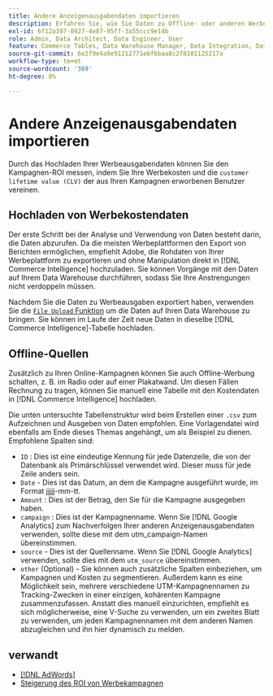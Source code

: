 ```yaml
---
title: Andere Anzeigenausgabendaten importieren
description: Erfahren Sie, wie Sie Daten zu Offline- oder anderen Werbeausgaben in importieren [!DNL Commerce Intelligence].
exl-id: 6f12a397-0927-4e87-95ff-3a55ccc9e14b
role: Admin, Data Architect, Data Engineer, User
feature: Commerce Tables, Data Warehouse Manager, Data Integration, Data Import/Export
source-git-commit: 6e2f9e4a9e91212771e6f6baa8c2f8101125217a
workflow-type: tm+mt
source-wordcount: '369'
ht-degree: 0%

---
```


# Andere Anzeigenausgabendaten importieren

Durch das Hochladen Ihrer Werbeausgabendaten können Sie den Kampagnen-ROI messen, indem Sie Ihre Werbekosten und die `customer lifetime value (CLV)` der aus Ihren Kampagnen erworbenen Benutzer vereinen.

## Hochladen von Werbekostendaten

Der erste Schritt bei der Analyse und Verwendung von Daten besteht darin, die Daten abzurufen. Da die meisten Werbeplattformen den Export von Berichten ermöglichen, empfiehlt Adobe, die Rohdaten von Ihrer Werbeplattform zu exportieren und ohne Manipulation direkt in [!DNL Commerce Intelligence] hochzuladen. Sie können Vorgänge mit den Daten auf Ihrem Data Warehouse durchführen, sodass Sie Ihre Anstrengungen nicht verdoppeln müssen.

Nachdem Sie die Daten zu Werbeausgaben exportiert haben, verwenden Sie die [`File Upload` Funktion](../connecting-data/using-file-uploader.md) um die Daten auf Ihren Data Warehouse zu bringen. Sie können im Laufe der Zeit neue Daten in dieselbe [!DNL Commerce Intelligence]-Tabelle hochladen.

## Offline-Quellen

Zusätzlich zu Ihren Online-Kampagnen können Sie auch Offline-Werbung schalten, z. B. im Radio oder auf einer Plakatwand. Um diesen Fällen Rechnung zu tragen, können Sie manuell eine Tabelle mit den Kostendaten in [!DNL Commerce Intelligence] hochladen.

Die unten untersuchte Tabellenstruktur wird beim Erstellen einer `.csv` zum Aufzeichnen und Ausgeben von Daten empfohlen. Eine Vorlagendatei wird ebenfalls am Ende dieses Themas angehängt, um als Beispiel zu dienen. Empfohlene Spalten sind:

* `ID` : Dies ist eine eindeutige Kennung für jede Datenzeile, die von der Datenbank als Primärschlüssel verwendet wird. Dieser muss für jede Zeile anders sein.
* `Date` - Dies ist das Datum, an dem die Kampagne ausgeführt wurde, im Format jjjjj-mm-tt.
* `Amount` : Dies ist der Betrag, den Sie für die Kampagne ausgegeben haben.
* `campaign` : Dies ist der Kampagnenname. Wenn Sie [!DNL Google Analytics] zum Nachverfolgen Ihrer anderen Anzeigenausgabendaten verwenden, sollte diese mit dem utm\_campaign-Namen übereinstimmen.
* `source` - Dies ist der Quellenname. Wenn Sie [!DNL Google Analytics] verwenden, sollte dies mit dem `utm_source` übereinstimmen.
* `other` (Optional) - Sie können auch zusätzliche Spalten einbeziehen, um Kampagnen und Kosten zu segmentieren. Außerdem kann es eine Möglichkeit sein, mehrere verschiedene UTM-Kampagnennamen zu Tracking-Zwecken in einer einzigen, kohärenten Kampagne zusammenzufassen. Anstatt dies manuell einzurichten, empfiehlt es sich möglicherweise, eine V-Suche zu verwenden, um ein zweites Blatt zu verwenden, um jeden Kampagnennamen mit dem anderen Namen abzugleichen und ihn hier dynamisch zu melden.

## verwandt

* [ [!DNL AdWords] ](../integrations/google-adwords.md)
* [Steigerung des ROI von Werbekampagnen](../../analysis/roi-ad-camp.md)

